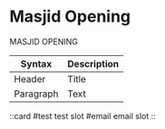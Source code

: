 # Masjid Opening

MASJID OPENING 

| Syntax    | Description |
| --------- | ----------- |
| Header    | Title       |
| Paragraph | Text        |

::card
#test
test slot
#email
email slot
::
